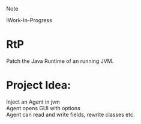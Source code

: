 > [!NOTE]  
> !Work-In-Progress
# RtP
Patch the Java Runtime of an running JVM.

# Project Idea:

Inject an Agent in jvm<br>
Agent opens GUI with options<br>
Agent can read and write fields, rewrite classes etc.<br>
